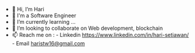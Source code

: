 - 👋 Hi, I’m Hari
- 👀 I'm a Software Engineer
- 🌱 I’m currently learning ...
- 💞️ I’m looking to collaborate on Web development, blockchain
- 📫 Reach me on :
                  - Linkedin https://www.linkedin.com/in/hari-setiawan/
                  - Email haristw16@gmail.com

<!---
harisw/harisw is a ✨ special ✨ repository because its `README.md` (this file) appears on your GitHub profile.
You can click the Preview link to take a look at your changes.
--->
